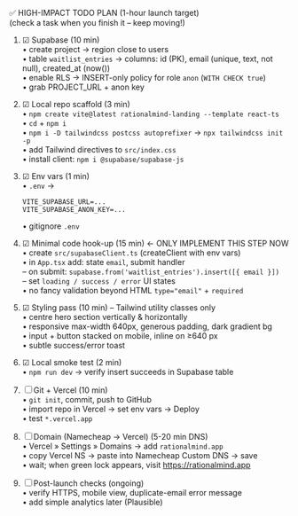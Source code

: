✅ HIGH-IMPACT TODO PLAN (1-hour launch target)  
(check a task when you finish it – keep moving!)

1. ☑ Supabase (10 min)  
   • create project → region close to users  
   • table `waitlist_entries` → columns: id (PK), email (unique, text, not null), created_at (now())  
   • enable RLS → INSERT-only policy for role `anon` (`WITH CHECK true`)  
   • grab PROJECT_URL + anon key

2. ☑ Local repo scaffold (3 min)  
   • `npm create vite@latest rationalmind-landing --template react-ts`  
   • `cd` + `npm i`  
   • `npm i -D tailwindcss postcss autoprefixer` → `npx tailwindcss init -p`  
   • add Tailwind directives to `src/index.css`  
   • install client: `npm i @supabase/supabase-js`

3. ☑ Env vars (1 min)  
   • `.env` →  
     ```
     VITE_SUPABASE_URL=...
     VITE_SUPABASE_ANON_KEY=...
     ```  
   • gitignore `.env`

4. ☑ Minimal code hook-up (15 min) ← ONLY IMPLEMENT THIS STEP NOW  
   • create `src/supabaseClient.ts` (createClient with env vars)  
   • in `App.tsx` add: state `email`, submit handler  
     – on submit: `supabase.from('waitlist_entries').insert([{ email }])`  
     – set `loading / success / error` UI states  
   • no fancy validation beyond HTML `type="email"` + `required`

5. ☑ Styling pass (10 min) – Tailwind utility classes only  
   • centre hero section vertically & horizontally  
   • responsive max-width 640px, generous padding, dark gradient bg  
   • input + button stacked on mobile, inline on ≥640 px  
   • subtle success/error toast

6. ☑ Local smoke test (2 min)  
   • `npm run dev` → verify insert succeeds in Supabase table

7. ☐ Git + Vercel (10 min)  
   • `git init`, commit, push to GitHub  
   • import repo in Vercel → set env vars → Deploy  
   • test `*.vercel.app`

8. ☐ Domain (Namecheap → Vercel) (5-20 min DNS)  
   • Vercel » Settings » Domains → add `rationalmind.app`  
   • copy Vercel NS → paste into Namecheap Custom DNS → save  
   • wait; when green lock appears, visit https://rationalmind.app

9. ☐ Post-launch checks (ongoing)  
   • verify HTTPS, mobile view, duplicate-email error message  
   • add simple analytics later (Plausible) 